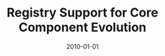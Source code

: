 ---
abstract: ''
authors:
- Christian Pichler
- Philip Langer
- Manuel Wimmer
- Christian Huemer
- Birgit Hofreiter
date: '2010-01-01'
featured: false
links:
- name: Publik
  url: https://publik.tuwien.ac.at/showentry.php?ID=192535&lang=1
publication_types:
- '1'
publishDate: '2010-01-01'
title: Registry Support for Core Component Evolution
url_pdf: ''
---